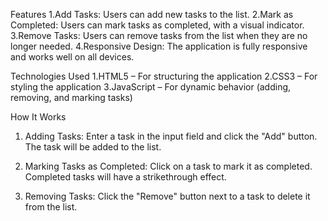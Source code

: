 Features
1.Add Tasks: Users can add new tasks to the list.
2.Mark as Completed: Users can mark tasks as completed, with a visual indicator.
3.Remove Tasks: Users can remove tasks from the list when they are no longer needed.
4.Responsive Design: The application is fully responsive and works well on all devices.


Technologies Used
1.HTML5 – For structuring the application
2.CSS3 – For styling the application
3.JavaScript – For dynamic behavior (adding, removing, and marking tasks)


How It Works

1. Adding Tasks:
Enter a task in the input field and click the "Add" button. The task will be added to the list.


2. Marking Tasks as Completed:
Click on a task to mark it as completed. Completed tasks will have a strikethrough effect.


3. Removing Tasks:
Click the "Remove" button next to a task to delete it from the list.
